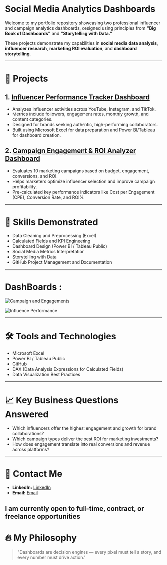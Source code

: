 # Social Media Analytics Dashboards

Welcome to my portfolio repository showcasing two professional influencer and campaign analytics dashboards, designed using principles from **"Big Book of Dashboards"** and **"Storytelling with Data."**

These projects demonstrate my capabilities in **social media data analysis**, **influencer research**, **marketing ROI evaluation**, and **dashboard storytelling**.

---

# 🚀 Projects

## 1. [Influencer Performance Tracker Dashboard](https://github.com/themacdonald/Social-Media-Analytics/tree/main/Influencer_Performance%20Tracker)
- Analyzes influencer activities across YouTube, Instagram, and TikTok.
- Metrics include followers, engagement rates, monthly growth, and content categories.
- Designed for brands seeking authentic, high-performing collaborators.
- Built using Microsoft Excel for data preparation and Power BI/Tableau for dashboard creation.

## 2. [Campaign Engagement & ROI Analyzer Dashboard](https://github.com/themacdonald/Social-Media-Analytics/tree/main/Campaign_%20Engagements)
- Evaluates 10 marketing campaigns based on budget, engagement, conversions, and ROI.
- Helps marketers optimize influencer selection and improve campaign profitability.
- Pre-calculated key performance indicators like Cost per Engagement (CPE), Conversion Rate, and ROI%.

---

# 🎯 Skills Demonstrated
- Data Cleaning and Preprocessing (Excel)
- Calculated Fields and KPI Engineering
- Dashboard Design (Power BI / Tableau Public)
- Social Media Metrics Interpretation
- Storytelling with Data
- GitHub Project Management and Documentation

---

# DashBoards :

![Campaign and Engagements](https://github.com/user-attachments/assets/fbca00b4-fbb5-4c62-bd2a-3802c01bec0e)

![Influence Performance](https://github.com/user-attachments/assets/36a5ebc4-7f4d-4978-b1f4-d0f15c578958)



---

# 🛠 Tools and Technologies
- Microsoft Excel
- Power BI / Tableau Public
- GitHub
- DAX (Data Analysis Expressions for Calculated Fields)
- Data Visualization Best Practices

---

# 📈 Key Business Questions Answered
- Which influencers offer the highest engagement and growth for brand collaborations?
- Which campaign types deliver the best ROI for marketing investments?
- How does engagement translate into real conversions and revenue across platforms?

---

# 📩 Contact Me
- **LinkedIn:** [LinkedIn](https://www.linkedin.com/in/the-macdonald/)
- **Email:** [Email](uwadonald15@gmail.com)

I am currently open to full-time, contract, or freelance opportunities 
---

# 🔥 My Philosophy
> "Dashboards are decision engines — every pixel must tell a story, and every number must drive action."
